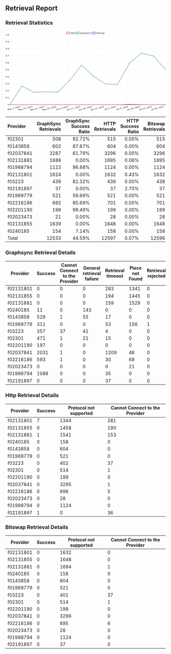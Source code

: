 ## Retrieval Report
### Retrieval Statistics
<img src="https://raw.githubusercontent.com/data-preservation-programs/filplus-checker-assets/main/filecoin-project/filecoin-plus-large-datasets/issues/1685/1691035270680.png"/>

| Provider  | GraphSync Retrievals | GraphSync Success Ratio | HTTP Retrievals | HTTP Success Ratio | Bitswap Retrievals | Bitswap Success Ratio |
| :-------- | -------------------: | ----------------------: | --------------: | -----------------: | -----------------: | --------------------: |
| f02301    |                  508 |                  92.72% |             515 |              0.00% |                515 |                 0.00% |
| f0143858  |                  602 |                  87.87% |             604 |              0.00% |                604 |                 0.00% |
| f02037841 |                 3287 |                  61.79% |            3296 |              0.00% |               3296 |                 0.00% |
| f02131881 |                 1688 |                   0.00% |            1695 |              0.06% |               1695 |                 0.00% |
| f01988794 |                 1123 |                  96.88% |            1124 |              0.00% |               1124 |                 0.00% |
| f02131801 |                 1624 |                   0.00% |            1632 |              0.43% |               1632 |                 0.00% |
| f03223    |                  439 |                  81.32% |             439 |              0.00% |                438 |                 0.00% |
| f02191897 |                   37 |                   0.00% |              37 |              2.70% |                 37 |                 0.00% |
| f01969779 |                  521 |                  59.69% |             521 |              0.00% |                521 |                 0.00% |
| f02216186 |                  692 |                  85.69% |             701 |              0.00% |                701 |                 0.00% |
| f02201190 |                  198 |                  99.49% |             199 |              0.00% |                199 |                 0.00% |
| f02023473 |                   21 |                   0.00% |              28 |              0.00% |                 28 |                 0.00% |
| f02131855 |                 1639 |                   0.00% |            1648 |              0.00% |               1648 |                 0.00% |
| f0240185  |                  154 |                   7.14% |             158 |              0.00% |                158 |                 0.00% |
| Total     |                12533 |                  44.59% |           12597 |              0.07% |              12596 |                 0.00% |

### Graphsync Retrieval Details
| Provider  | Success | Cannot Connect to the Provider | General retrieval failure | Retrieval timeout | Piece not Found | Retrieval rejected | Unconfirmed block transfer |
| --------- | ------- | ------------------------------ | ------------------------- | ----------------- | --------------- | ------------------ | -------------------------- |
| f02131801 | 0       | 0                              | 0                         | 283               | 1341            | 0                  | 0                          |
| f02131855 | 0       | 0                              | 0                         | 194               | 1445            | 0                  | 0                          |
| f02131881 | 0       | 0                              | 0                         | 159               | 1529            | 0                  | 0                          |
| f0240185  | 11      | 0                              | 143                       | 0                 | 0               | 0                  | 0                          |
| f0143858  | 529     | 1                              | 55                        | 17                | 0               | 0                  | 0                          |
| f01969779 | 311     | 0                              | 0                         | 53                | 156             | 1                  | 0                          |
| f03223    | 357     | 37                             | 41                        | 4                 | 0               | 0                  | 0                          |
| f02301    | 471     | 1                              | 21                        | 15                | 0               | 0                  | 0                          |
| f02201190 | 197     | 0                              | 0                         | 0                 | 0               | 0                  | 1                          |
| f02037841 | 2031    | 1                              | 0                         | 1209              | 46              | 0                  | 0                          |
| f02216186 | 593     | 1                              | 0                         | 30                | 68              | 0                  | 0                          |
| f02023473 | 0       | 0                              | 0                         | 0                 | 21              | 0                  | 0                          |
| f01988794 | 1088    | 0                              | 0                         | 35                | 0               | 0                  | 0                          |
| f02191897 | 0       | 0                              | 0                         | 37                | 0               | 0                  | 0                          |

### Http Retrieval Details
| Provider  | Success | Protocol not supported | Cannot Connect to the Provider |
| --------- | ------- | ---------------------- | ------------------------------ |
| f02131801 | 7       | 1344                   | 281                            |
| f02131855 | 0       | 1458                   | 190                            |
| f02131881 | 1       | 1541                   | 153                            |
| f0240185  | 0       | 158                    | 0                              |
| f0143858  | 0       | 604                    | 0                              |
| f01969779 | 0       | 521                    | 0                              |
| f03223    | 0       | 402                    | 37                             |
| f02301    | 0       | 514                    | 1                              |
| f02201190 | 0       | 199                    | 0                              |
| f02037841 | 0       | 3295                   | 1                              |
| f02216186 | 0       | 696                    | 5                              |
| f02023473 | 0       | 28                     | 0                              |
| f01988794 | 0       | 1124                   | 0                              |
| f02191897 | 1       | 0                      | 36                             |

### Bitswap Retrieval Details
| Provider  | Success | Protocol not supported | Cannot Connect to the Provider |
| --------- | ------- | ---------------------- | ------------------------------ |
| f02131801 | 0       | 1632                   | 0                              |
| f02131855 | 0       | 1648                   | 0                              |
| f02131881 | 0       | 1694                   | 1                              |
| f0240185  | 0       | 158                    | 0                              |
| f0143858  | 0       | 604                    | 0                              |
| f01969779 | 0       | 521                    | 0                              |
| f03223    | 0       | 401                    | 37                             |
| f02301    | 0       | 514                    | 1                              |
| f02201190 | 0       | 199                    | 0                              |
| f02037841 | 0       | 3296                   | 0                              |
| f02216186 | 0       | 695                    | 6                              |
| f02023473 | 0       | 28                     | 0                              |
| f01988794 | 0       | 1124                   | 0                              |
| f02191897 | 0       | 37                     | 0                              |
